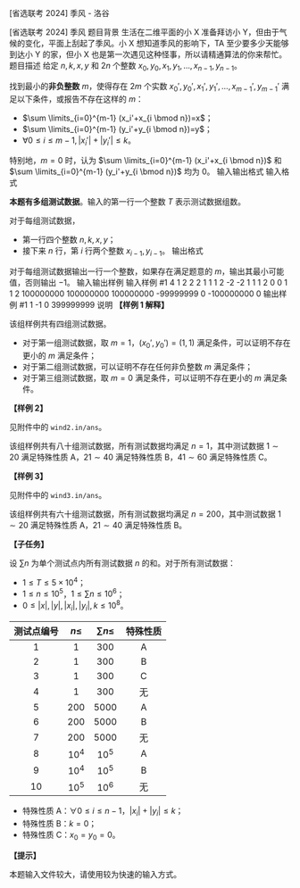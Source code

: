 



[省选联考 2024] 季风 - 洛谷














[省选联考 2024] 季风
题目背景
生活在二维平面的小 X 准备拜访小 Y，但由于气候的变化，平面上刮起了季风。小 X 想知道季风的影响下，TA 至少要多少天能够到达小 Y 的家，但小 X 也是第一次遇见这种怪事，所以请精通算法的你来帮忙。
题目描述
给定 $n,k,x,y$ 和 $2n$ 个整数 $x_0,y_0,x_1,y_1,\dots,x_{n-1},y_{n-1}$。

找到最小的**非负整数** $m$，使得存在 $2m$ 个实数 $x_0',y_0',x_1',y_1',\dots,x_{m-1}',y_{m-1}'$ 满足以下条件，或报告不存在这样的 $m$：
- $\sum \limits_{i=0}^{m-1} (x_i'+x_{i \bmod n})=x$；
- $\sum \limits_{i=0}^{m-1} (y_i'+y_{i \bmod n})=y$；
- $\forall 0\leq i\leq m-1,|x_i'|+|y_i'|\leq k$。

特别地，$m=0$ 时，认为 $\sum \limits_{i=0}^{m-1} (x_i'+x_{i \bmod n})$ 和 $\sum \limits_{i=0}^{m-1} (y_i'+y_{i \bmod n})$ 均为 $0$。
输入输出格式
输入格式

**本题有多组测试数据**。输入的第一行一个整数 $T$ 表示测试数据组数。

对于每组测试数据，
- 第一行四个整数 $n,k,x,y$；
- 接下来 $n$ 行，第 $i$ 行两个整数 $x_{i-1},y_{i-1}$。
输出格式

对于每组测试数据输出一行一个整数，如果存在满足题意的 $m$，输出其最小可能值，否则输出 $-1$。
输入输出样例
输入样例 #1
4
1 2 2 2
1 1
1 2 -2 -2
1 1
1 2 0 0
1 1
2 100000000 100000000 100000000
-99999999 0
-100000000 0
输出样例 #1
1
-1
0
399999999
说明
**【样例 1 解释】**

该组样例共有四组测试数据。
- 对于第一组测试数据，取 $m=1$，$(x_0',y_0')=(1,1)$ 满足条件，可以证明不存在更小的 $m$ 满足条件；
- 对于第二组测试数据，可以证明不存在任何非负整数 $m$ 满足条件；
- 对于第三组测试数据，取 $m=0$ 满足条件，可以证明不存在更小的 $m$ 满足条件。

**【样例 2】**

见附件中的 `wind2.in/ans`。

该组样例共有八十组测试数据，所有测试数据均满足 $n=1$，其中测试数据 $1\sim 20$ 满足特殊性质 A，$21\sim 40$ 满足特殊性质 B，$41\sim 60$ 满足特殊性质 C。

**【样例 3】**

见附件中的 `wind3.in/ans`。

该组样例共有六十组测试数据，所有测试数据均满足 $n=200$，其中测试数据 $1\sim 20$ 满足特殊性质 A，$21\sim 40$ 满足特殊性质 B。

**【子任务】**

设 $\sum n$ 为单个测试点内所有测试数据 $n$ 的和。对于所有测试数据：

- $1\leq T\leq 5\times 10^4$；
- $1\leq n\leq 10^5$，$1\leq \sum n \leq 10^6$；
- $0\leq |x|,|y|,|x_i|,|y_i|,k\leq 10^8$。

| 测试点编号 | $n\leq$ | $\sum n\leq$ | 特殊性质 |
| :----------: | :----------: | :----------: | :----------: |
| $1$ | $1$ | $300$ | A |
| $2$ | $1$ | $300$ | B |
| $3$ | $1$ | $300$ | C |
| $4$ | $1$ | $300$ | 无 |
| $5$ | $200$ | $5000$ | A |
| $6$ | $200$ | $5000$ | B |
| $7$ | $200$ | $5000$ | 无 |
| $8$ | $10^4$ | $10^5$ | A |
| $9$ | $10^4$ | $10^5$ | B |
| $10$ | $10^5$ | $10^6$ | 无 |

- 特殊性质 A：$\forall 0\leq i \leq n-1$，$|x_i|+|y_i| \leq k$；
- 特殊性质 B：$k=0$；
- 特殊性质 C：$x_0=y_0=0$。

**【提示】**

本题输入文件较大，请使用较为快速的输入方式。






